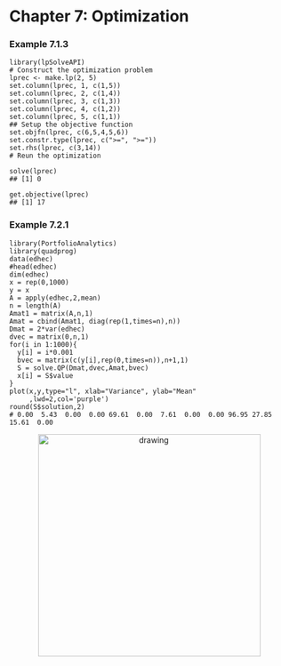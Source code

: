 # Chapter 7: Optimization

### Example 7.1.3

```{r}
library(lpSolveAPI)
# Construct the optimization problem
lprec <- make.lp(2, 5)
set.column(lprec, 1, c(1,5))
set.column(lprec, 2, c(1,4))
set.column(lprec, 3, c(1,3))
set.column(lprec, 4, c(1,2))
set.column(lprec, 5, c(1,1))
## Setup the objective function
set.objfn(lprec, c(6,5,4,5,6))
set.constr.type(lprec, c(">=", ">="))
set.rhs(lprec, c(3,14))
# Reun the optimization

solve(lprec)  
## [1] 0

get.objective(lprec)  
## [1] 17
```

### Example 7.2.1

```{r}
library(PortfolioAnalytics)
library(quadprog)
data(edhec)
#head(edhec)
dim(edhec)
x = rep(0,1000)
y = x
A = apply(edhec,2,mean)
n = length(A)
Amat1 = matrix(A,n,1)
Amat = cbind(Amat1, diag(rep(1,times=n),n))
Dmat = 2*var(edhec)
dvec = matrix(0,n,1)
for(i in 1:1000){
  y[i] = i*0.001
  bvec = matrix(c(y[i],rep(0,times=n)),n+1,1)
  S = solve.QP(Dmat,dvec,Amat,bvec)
  x[i] = S$value
}
plot(x,y,type="l", xlab="Variance", ylab="Mean"
     ,lwd=2,col='purple')
round(S$solution,2)
# 0.00  5.43  0.00  0.00 69.61  0.00  7.61  0.00  0.00 96.95 27.85 15.61  0.00
```


<p align = "center">
<img src="./Figure/fig7_1.jpeg" alt="drawing" width="400" height="400"/>
</p>
